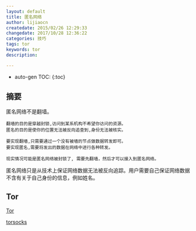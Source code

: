 ```yaml
---
layout: default
title: 匿名网络
author: lijiaocn
createdate: 2015/02/26 12:29:33
changedate: 2017/10/28 12:36:22
categories: 技巧
tags: tor
keywords: tor
description: 

---
```


* auto-gen TOC:
{:toc}

## 摘要

匿名网络不是翻墙。

	翻墙的目的是穿越封锁,访问到某系机构不希望你访问的资源。
	匿名的目的是使你的位置无法被反向追查到,身份无法被核实。

	要实现翻墙,只需要通过一个没有被墙的节点做数据转发即可。
	要实现匿名,需要将发出的数据在网络中进行各种转发。

	现实情况可能是匿名网络被封锁了, 需要先翻墙，然后才可以接入到匿名网络。

匿名网络只是从技术上保证网络数据无法被反向追踪。用户需要自己保证网络数据不含有关于自己身份的信息，例如姓名。

## Tor

[Tor](https://www.torproject.org/projects/projects.html.en)

[torsocks](https://gitweb.torproject.org/torsocks.git/tree/README.md)

